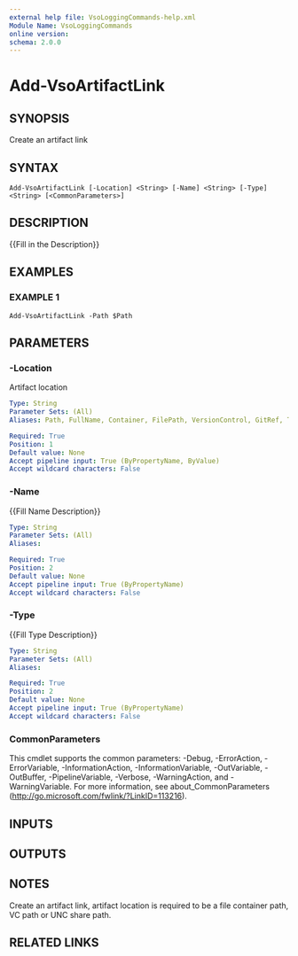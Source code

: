 ```yaml
---
external help file: VsoLoggingCommands-help.xml
Module Name: VsoLoggingCommands
online version:
schema: 2.0.0
---
```


# Add-VsoArtifactLink

## SYNOPSIS
Create an artifact link

## SYNTAX

```
Add-VsoArtifactLink [-Location] <String> [-Name] <String> [-Type] <String> [<CommonParameters>]
```

## DESCRIPTION
{{Fill in the Description}}

## EXAMPLES

### EXAMPLE 1
```
Add-VsoArtifactLink -Path $Path
```

## PARAMETERS

### -Location
Artifact location

```yaml
Type: String
Parameter Sets: (All)
Aliases: Path, FullName, Container, FilePath, VersionControl, GitRef, TfvcLabel

Required: True
Position: 1
Default value: None
Accept pipeline input: True (ByPropertyName, ByValue)
Accept wildcard characters: False
```

### -Name
{{Fill Name Description}}

```yaml
Type: String
Parameter Sets: (All)
Aliases:

Required: True
Position: 2
Default value: None
Accept pipeline input: True (ByPropertyName)
Accept wildcard characters: False
```

### -Type
{{Fill Type Description}}

```yaml
Type: String
Parameter Sets: (All)
Aliases:

Required: True
Position: 2
Default value: None
Accept pipeline input: True (ByPropertyName)
Accept wildcard characters: False
```

### CommonParameters
This cmdlet supports the common parameters: -Debug, -ErrorAction, -ErrorVariable, -InformationAction, -InformationVariable, -OutVariable, -OutBuffer, -PipelineVariable, -Verbose, -WarningAction, and -WarningVariable. For more information, see about_CommonParameters (http://go.microsoft.com/fwlink/?LinkID=113216).

## INPUTS

## OUTPUTS

## NOTES
Create an artifact link, artifact location is required to be a file container path, VC path or UNC share path.

## RELATED LINKS
